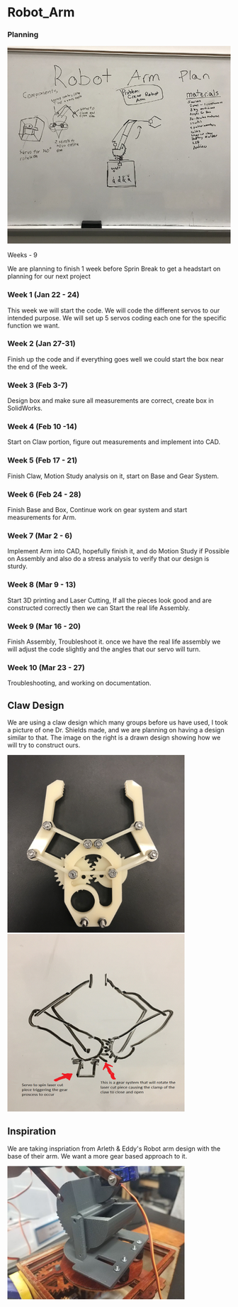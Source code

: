 # Robot_Arm

### Planning
  
 <img src="Media/Robot_Arm_Planning.png" width="750">
 
 Weeks - 9
 
 We are planning to finish 1 week before Sprin Break to get a headstart on planning for our next project
 
 ### Week 1 (Jan 22 - 24)
This week we will start the code. We will code the different servos to our intended purpose. We will set up 5 servos coding each one for the specific function we want.
 
### Week 2 (Jan 27-31)
Finish up the code and if everything goes well we could start the box near the end of the week. 

### Week 3 (Feb 3-7)
Design box and make sure all measurements are correct, create box in SolidWorks.

### Week 4 (Feb 10 -14)
Start on Claw portion, figure out measurements and implement into CAD.

### Week 5 (Feb 17 - 21)
Finish Claw, Motion Study analysis on it, start on Base and Gear System.

### Week 6 (Feb 24 - 28)
Finish Base and Box, Continue work on gear system and start measurements for Arm.

### Week 7 (Mar 2 - 6)
Implement Arm into CAD, hopefully finish it, and do Motion Study if Possible on Assembly and also do a stress analysis to verify that our design is sturdy.

### Week 8 (Mar 9 - 13)
Start 3D printing and Laser Cutting, If all the pieces look good and are constructed correctly then we can Start the real life Assembly.

### Week 9 (Mar 16 - 20)
Finish Assembly, Troubleshoot it. once we have the real life assembly we will adjust the code slightly and the angles that our servo will turn.

### Week 10 (Mar 23 - 27)
Troubleshooting, and working on documentation. 

## Claw Design

We are using a claw design which many groups before us have used, I took a picture of one Dr. Shields made, and we are planning on having a design similar to that. The image on the right is a drawn design showing how we will try to construct ours. 

<img src="Media/IMG-1135.jpg" width="400" height="400">   <img src="Media/ClawImage.png" width="400" height="400"> 

## Inspiration

We are taking inspriation from Arleth & Eddy's Robot arm design with the base of their arm. We want a more gear based approach to it.

<img src="Media/Project_Inspiration.jpg" width="400"> 
